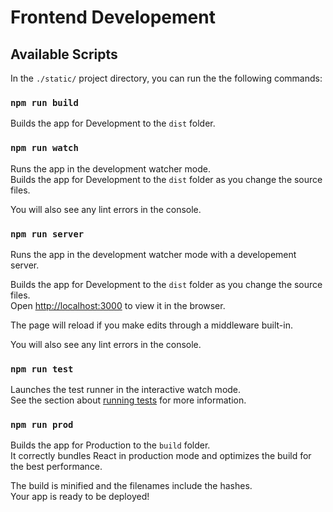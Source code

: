 # Frontend Developement

## Available Scripts

In the `./static/` project directory, you can run the the following commands:

### `npm run build`

Builds the app for Development to the `dist` folder.<br>

### `npm run watch`

Runs the app in the development watcher mode.<br>
Builds the app for Development to the `dist` folder as you change the source files.<br>

You will also see any lint errors in the console.<br>

### `npm run server`

Runs the app in the development watcher mode with a developement server.<br>

Builds the app for Development to the `dist` folder as you change the source files.<br>
Open [http://localhost:3000](http://localhost:3000) to view it in the browser.

The page will reload if you make edits through a middleware built-in.<br>

You will also see any lint errors in the console.<br>

### `npm run test`

Launches the test runner in the interactive watch mode.<br>
See the section about [running tests](#running-tests) for more information.

### `npm run prod`

Builds the app for Production to the `build` folder.<br>
It correctly bundles React in production mode and optimizes the build for the best performance.

The build is minified and the filenames include the hashes.<br>
Your app is ready to be deployed!
